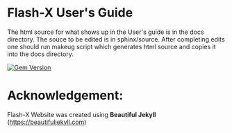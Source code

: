 
# Flash-X User's Guide

The html source for what shows up in the User's guide is in the docs directory.
The souce to be edited is in sphinx/source. After completing edits one should 
run makeug script which generates html source and copies it into the docs directory.
 

[![Gem Version](https://badge.fury.io/rb/beautiful-jekyll-theme.svg)](https://badge.fury.io/rb/beautiful-jekyll-theme)

# Acknowledgement:
Flash-X Website was created using **Beautiful Jekyll** (https://beautifuljekyll.com) 
